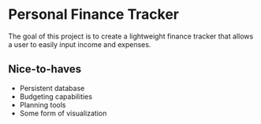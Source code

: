 # Personal Finance Tracker
The goal of this project is to create a lightweight finance tracker that allows a user to easily input income and expenses.



## Nice-to-haves
- Persistent database
- Budgeting capabilities
- Planning tools
- Some form of visualization